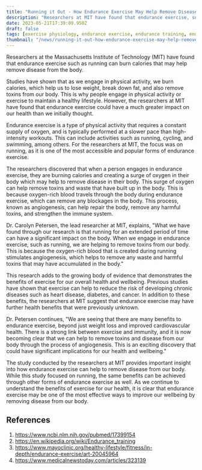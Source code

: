 ```yaml
---
title: "Running it Out - How Endurance Exercise May Help Remove Disease from Your Body"
description: "Researchers at MIT have found that endurance exercise, such as running, can help remove disease from the body by burning calories and promoting angiogenesis."
date: 2023-05-21T17:39:09.950Z
draft: false
tags: [exercise physiology, endurance exercise, endurance training, endurance exercise physiology, running as treatment,running against diseases, running for health, benefits of running, run for cancer 2023, weight loss through running, if i run everyday will i lose weight, benefits of treadmill running, sport, medicine]
thumbnail: "/news/running-it-out-how-endurance-exercise-may-help-remove-disease-from-your-body/thumb.png"
---
```


Researchers at the Massachusetts Institute of Technology (MIT) have found that endurance exercise such as running can burn calories that may help remove disease from the body.

Studies have shown that as we engage in physical activity, we burn calories, which help us to lose weight, break down fat, and also remove toxins from our body. This is why people engage in physical activity or exercise to maintain a healthy lifestyle. However, the researchers at MIT have found that endurance exercise could have a much greater impact on our health than we initially thought.

Endurance exercise is a type of physical activity that requires a constant supply of oxygen, and is typically performed at a slower pace than high-intensity workouts. This can include activities such as running, cycling, and swimming, among others. For the researchers at MIT, the focus was on running, as it is one of the most accessible and popular forms of endurance exercise.

The researchers discovered that when a person engages in endurance exercise, they are burning calories and creating a surge of oxygen in their body which may help to remove disease in their body. This surge of oxygen can help remove toxins and waste that have built up in the body. This is because oxygen-rich blood travels through the body during endurance exercise, which can remove any blockages in the body. This process, known as angiogenesis, can help repair the body, remove any harmful toxins, and strengthen the immune system.

Dr. Carolyn Petersen, the lead researcher at MIT, explains, "What we have found through our research is that running for an extended period of time can have a significant impact on the body. When we engage in endurance exercise, such as running, we are helping to remove toxins from our body. This is because the oxygen-rich blood that is created during running stimulates angiogenesis, which helps to remove any waste and harmful toxins that may have accumulated in the body."

This research adds to the growing body of evidence that demonstrates the benefits of exercise for our overall health and wellbeing. Previous studies have shown that exercise can help to reduce the risk of developing chronic diseases such as heart disease, diabetes, and cancer. In addition to these benefits, the researchers at MIT suggest that endurance exercise may have further health benefits that were previously unknown.

Dr. Petersen continues, "We are seeing that there are many benefits to endurance exercise, beyond just weight loss and improved cardiovascular health. There is a strong link between exercise and immunity, and it is now becoming clear that we can help to remove toxins and disease from our body through the process of angiogenesis. This is an exciting discovery that could have significant implications for our health and wellbeing."

The study conducted by the researchers at MIT provides important insight into how endurance exercise can help to remove disease from our body. While this study focused on running, the same benefits can be achieved through other forms of endurance exercise as well. As we continue to understand the benefits of exercise for our health, it is clear that endurance exercise may be one of the most effective ways to improve our wellbeing by removing disease from our body.

## References

1. https://www.ncbi.nlm.nih.gov/pubmed/17399154
2. https://en.wikipedia.org/wiki/Endurance_training
3. https://www.mayoclinic.org/healthy-lifestyle/fitness/in-depth/endurance-exercise/art-20045964
4. https://www.medicalnewstoday.com/articles/323139
